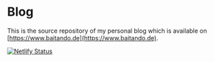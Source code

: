 # Blog

This is the source repository of my personal blog which is available on [https://www.baitando.de](https://www.baitando.de). 

[![Netlify Status](https://api.netlify.com/api/v1/badges/562beaea-5ec9-4fdb-8eb8-f44d1f139b9b/deploy-status)](https://app.netlify.com/sites/baitando/deploys)
